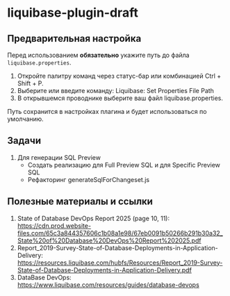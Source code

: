 # liquibase-plugin-draft  

## Предварительная настройка
Перед использованием **обязательно** укажите путь до файла `liquibase.properties`.
1. Откройте палитру команд через статус-бар или комбинацией Ctrl + Shift + P.
2. Выберите или введите команду:
Liquibase: Set Properties File Path
3. В открывшемся проводнике выберите ваш файл liquibase.properties.

Путь сохранится в настройках плагина и будет использоваться по умолчанию.

## Задачи
1. Для генерации SQL Preview
   - Создать реализацию для Full Preview SQL и для Specific Preview SQL
   - Рефакторинг generateSqlForChangeset.js
     
## Полезные материалы и ссылки
1. State of Database DevOps Report 2025 (page 10, 11): https://cdn.prod.website-files.com/65c3a844357606c1b08a1e98/67eb0091b50266b291b30a32_State%20of%20Database%20DevOps%20Report%202025.pdf
2. Report_2019-Survey-State-of-Database-Deployments-in-Application-Delivery: https://resources.liquibase.com/hubfs/Resources/Report_2019-Survey-State-of-Database-Deployments-in-Application-Delivery.pdf
3. DataBase DevOps: https://www.liquibase.com/resources/guides/database-devops


